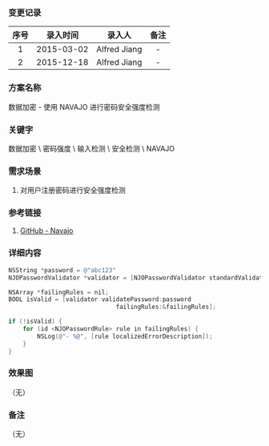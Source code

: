 ### 变更记录

| 序号 | 录入时间 | 录入人 | 备注 |
|:--------:|:--------:|:--------:|:--------:|
| 1 | 2015-03-02 | Alfred Jiang | - |
| 2 | 2015-12-18 | Alfred Jiang | - |

### 方案名称

数据加密 - 使用 NAVAJO 进行密码安全强度检测

### 关键字

数据加密 \ 密码强度 \ 输入检测 \ 安全检测 \ NAVAJO

### 需求场景

1. 对用户注册密码进行安全强度检测

### 参考链接

1. [GitHub - Navajo](https://github.com/mattt/Navajo)

### 详细内容
```objectivec
NSString *password = @"abc123"
NJOPasswordValidator *validator = [NJOPasswordValidator standardValidator];

NSArray *failingRules = nil;
BOOL isValid = [validator validatePassword:password
                              failingRules:&failingRules];

if (!isValid) {
    for (id <NJOPasswordRule> rule in failingRules) {
        NSLog(@"- %@", [rule localizedErrorDescription]);
    }
}
```

### 效果图
（无）

### 备注
（无）
